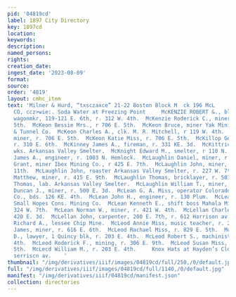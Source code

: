```yaml
---
pid: '04819cd'
label: 1897 City Directory
key: 1897cd
location: 
keywords: 
description: 
named_persons: 
rights: 
creation_date: 
ingest_date: '2023-08-09'
format: 
source: 
order: '4819'
layout: cmhc_item
text: 'Milner & Hurd, “txsczaxce” 21-22 Boston Block M  ck 196 McL     THE BLOSE DRUG
  CO, ccz>wie:. Soda Water at Freezing Point     McKENZIE ROBERT &., blacksmith and
  wagonmkr, 119-121 E. 6th, r. 312 W. 4th.  McKenzie Roderick C., miner, r 217 W.
  5th.  McKeon Bessie Mrs., r 706 E. 5th.  McKeon Bruce, miner Yak Mining, Milling
  & Tunnel Co.  McKeon Charles A., clk. M. R. Mitchell, r 119 W. 4th.  McKeon James,
  miner, r. 706 E. 5th.  McKeon Katie Miss, r. 706 E. 5th.  McKillop George, miner,
  r. 310 E. 6th.  McKinney James A., fireman, r. 331 KE. 3d.  McKittrick Simon B.,
  wks. Arkansas Valley Smelter.  McKnight Edward M., smelter, r 110 N. Leiter av.  McLaren
  James A., engineer, r. 1003 N. Hemlock.  McLaughlin Daniel, miner, r 221 E. 6th.  McLaughlin
  Grant, miner Ibex Mining Co., r 425 E. 7th.  McLaughlin John, miner, r. 619 HE.
  11th.  McLaughlin John, roaster Arkansas Valley Smelter, r. 227 W. 7th.  McLaughlin
  Matthew, miner, r. 415 E. 9th.  McLaughlin Thomas, bricklayer, r. 501 E. 2d.  McLaughlin
  Thomas, lab. Arkansas Valley Smelter.  McLaughlin William T., miner, r 732 E. 6th.  McLean
  Duncan J., miner, r. 500 E. 3d.  McLean G. A. Miss, operator Colorado Telephone
  Co., bds. 126 KE. 4th.  McLean John H., engineer, r. 130 Plum.  McLean J. A., miner
  Small Hopes Cons. Mining Co.  McLean Kenneth E., shift boss Mahala Mining Co., r.
  324 W. 7th.  McLean Norman W., miner, r. 421 W. 4th.  McLellan Charles, miner, r.
  420 E. 3d.  McLellan John, carpenter, 200 E. 7th, r. 612 Harrison av.  McLellan
  Richard A., lessee Chip Mine.  McLeod Annie Miss, music teacher, r. 203 E. 4th.  McLeod
  James, miner, r. 616 E. 6th.  McLeod Rachael Miss, r. 829 E. 5th.  McLeod Robert
  D., lawyer, 1 Quincy blk, r. 203 E. 4th.  McLeod Robert S., machinist, r. 203 E.
  4th.  McLeod Roderick F., mining, r. 306 E. 9th.  McLeod Susan Miss, r. 829 HK.
  5th.  McLecd William M., r. 203 E. 4th.     Knox Hats at Hayden’s Clothing Store
  serriscn av.    '
thumbnail: "/img/derivatives/iiif/images/04819cd/full/250,/0/default.jpg"
full: "/img/derivatives/iiif/images/04819cd/full/1140,/0/default.jpg"
manifest: "/img/derivatives/iiif/04819cd/manifest.json"
collection: directories
---
```

